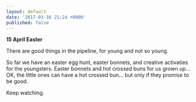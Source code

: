 ```yaml
---
layout: default
date: '2017-03-16 21:24 +0000'
published: false
---
```

**15 April Easter**

There are good things in the pipeline, for young and not so young.

So far we have an easter egg hunt, easter bonnets, and creative activaties for the youngsters. Easter bonnets and hot crossed buns for us grown up… OK, the little ones can have a hot crossed bun… but only if they promise to be good.

Keep watching.
